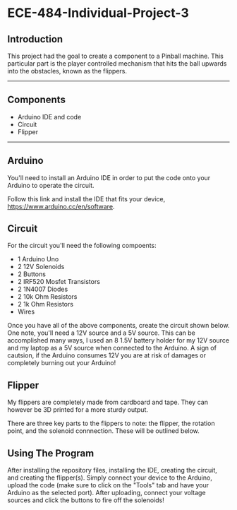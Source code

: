 # ECE-484-Individual-Project-3

## Introduction
This project had the goal to create a component to a Pinball machine. This particular part is the player controlled mechanism that hits the ball upwards into the obstacles, known as the flippers.

---

## Components
* Arduino IDE and code
* Circuit
* Flipper

---

## Arduino
You'll need to install an Arduino IDE in order to put the code onto your Arduino to operate the circuit.

Follow this link and install the IDE that fits your device, https://www.arduino.cc/en/software.

## Circuit
For the circuit you'll need the following compoents:
* 1 Arduino Uno
* 2 12V Solenoids
* 2 Buttons
* 2 IRF520 Mosfet Transistors
* 2 1N4007 Diodes
* 2 10k Ohm Resistors
* 2 1k Ohm Resistors
* Wires

Once you have all of the above components, create the circuit shown below. One note, you'll need a 12V source and a 5V source. This can be accomplished many ways, I used an 8 1.5V battery holder for my 12V source and my laptop as a 5V source when connected to the Arduino. A sign of cautsion, if the Arduino consumes 12V you are at risk of damages or completely burning out your Arduino!

## Flipper
My flippers are completely made from cardboard and tape. They can however be 3D printed for a more sturdy output.

There are three key parts to the flippers to note: the flipper, the rotation point, and the solenoid connnection. These will be outlined below.

## Using The Program
After installing the repository files, installing the IDE, creating the circuit, and creating the flipper(s). Simply connect your device to the Arduino, upload the code (make sure to click on the "Tools" tab and have your Arduino as the selected port). After uploading, connect your voltage sources and click the buttons to fire off the solenoids!


